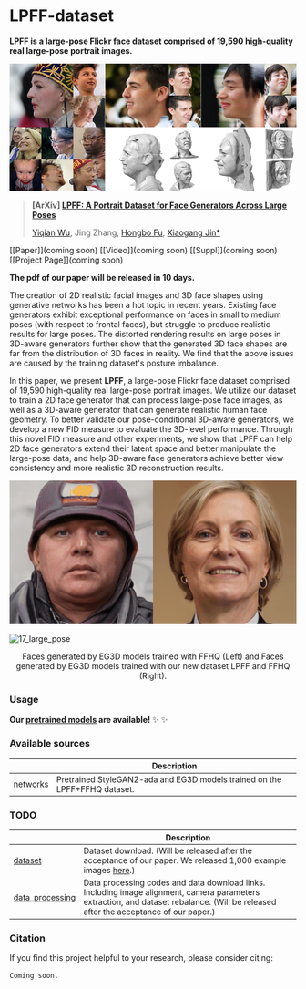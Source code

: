# LPFF-dataset
**LPFF is a large-pose Flickr face dataset comprised of 19,590 high-quality real large-pose portrait images.**

![teaser1](./images/teaser1.png)



> **[ArXiv] [LPFF: A Portrait Dataset for Face Generators Across Large Poses]()**
>
> [Yiqian Wu](https://onethousandwu.com/), Jing Zhang, [Hongbo Fu](http://sweb.cityu.edu.hk/hongbofu/publications.html), [Xiaogang Jin*](http://www.cad.zju.edu.cn/home/jin)

[[Paper\]](coming soon) [[Video\]](coming soon) [[Suppl\]](coming soon) [[Project Page\]](coming soon)

**The pdf of our paper will be released in 10 days.**

The creation of 2D realistic facial images and 3D face shapes using generative networks has been a hot topic in recent years. Existing face generators exhibit exceptional performance on faces in small to medium poses (with respect to frontal faces), but struggle to produce realistic results for large poses. The distorted rendering results on large poses in 3D-aware generators further show that the generated 3D face shapes are far from the distribution of 3D faces in reality. We find that the above issues are caused by the training dataset's posture imbalance. 

In this paper, we present **LPFF**, a large-pose Flickr face dataset comprised of 19,590 high-quality real large-pose portrait images. We utilize our dataset to train a 2D face generator that can process large-pose face images, as well as a 3D-aware generator that can generate realistic human face geometry. To better validate our pose-conditional 3D-aware generators, we develop a new FID measure to evaluate the 3D-level performance. Through this novel FID measure and other experiments, we show that LPFF can help 2D face generators extend their latent space and better manipulate the large-pose data, and help 3D-aware face generators achieve better view consistency and more realistic 3D reconstruction results.



![17](./images/17.gif)

![17_large_pose](./images/17_large_pose.gif)

<center>Faces generated by EG3D models trained with FFHQ (Left) and Faces generated by EG3D models trained with our new dataset LPFF and FFHQ (Right).</center>



### Usage

**Our [pretrained models](https://github.com/oneThousand1000/LPFF-dataset/tree/main/networks) are available!** ✨ ✨ 

### Available sources

|                                                              | Description                                                  |
| ------------------------------------------------------------ | ------------------------------------------------------------ |
| [networks](https://github.com/oneThousand1000/LPFF-dataset/tree/master/networks) | Pretrained StyleGAN2-ada and EG3D models trained on the LPFF+FFHQ  dataset. |

### TODO

|                     | Description                                                  |
| ------------------- | ------------------------------------------------------------ |
| [dataset]()         | Dataset download. (Will be released after the acceptance of our paper.  We released 1,000 example images [here](https://github.com/lpffdataset/LPFF-Dataset).) |
| [data_processing]() | Data processing codes and data download links. Including image alignment, camera parameters extraction, and dataset rebalance. (Will be released after the acceptance of our paper.) |

### Citation

If you find this project helpful to your research, please consider citing:

```
Coming soon.
```

